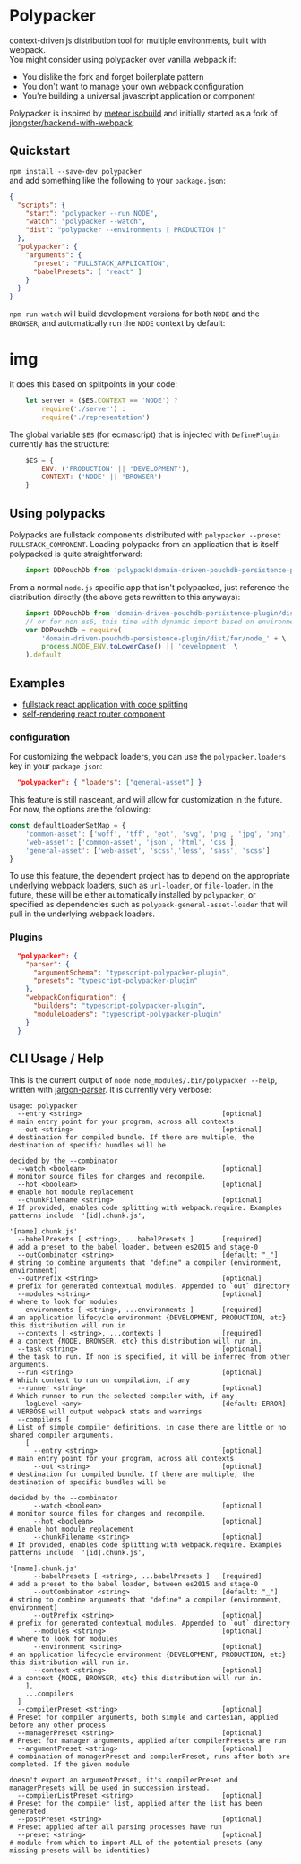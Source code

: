 # Polypacker 
context-driven js distribution tool for multiple environments, built with webpack.  
You might consider using polypacker over vanilla webpack if:
* You dislike the fork and forget boilerplate pattern
* You don't want to manage your own webpack configuration
* You're building a universal javascript application or component
   

Polypacker is inspired by [meteor isobuild](https://www.meteor.com/isobuild) and initially started as a fork of [jlongster/backend-with-webpack](https://github.com/jlongster/backend-with-webpack).
  
## Quickstart
`npm install --save-dev polypacker`  
and add something like the following to your `package.json`:
```json
{
  "scripts": {
    "start": "polypacker --run NODE",
    "watch": "polypacker --watch",
    "dist": "polypacker --environments [ PRODUCTION ]"
  },
  "polypacker": {
    "arguments": {
      "preset": "FULLSTACK_APPLICATION",
      "babelPresets": [ "react" ]
    }
  }
}
```
`npm run watch` will build development versions for both `NODE` and the `BROWSER`, and automatically run the `NODE` context by default:
# img
It does this based on splitpoints in your code:
```javascript
    let server = ($ES.CONTEXT == 'NODE') ?
        require('./server') :
        require('./representation')
```
The global variable `$ES` (for ecmascript) that is injected with `DefinePlugin` currently has the structure:
```javascript
    $ES = {
        ENV: ('PRODUCTION' || 'DEVELOPMENT'),
        CONTEXT: ('NODE' || 'BROWSER')
    }
```
  
## Using polypacks
Polypacks are fullstack components distributed with `polypacker --preset FULLSTACK_COMPONENT`. Loading polypacks from an application that is itself polypacked is quite straightforward:
```javascript
    import DDPouchDb from 'polypack!domain-driven-pouchdb-persistence-plugin'
```
From a normal `node.js` specific app that isn't polypacked, just reference the distribution directly (the above gets rewritten to this anyways):
```javascript
    import DDPouchDb from 'domain-driven-pouchdb-persistence-plugin/dist/for/node_production'
    // or for non es6, this time with dynamic import based on environment
    var DDPouchDb = require(
        'domain-driven-pouchdb-persistence-plugin/dist/for/node_' + \
        process.NODE_ENV.toLowerCase() || 'development' \
    ).default
```
## Examples
* [fullstack react application with code splitting](https://github.com/polypacker/react-splitting-polypacker-example)
* [self-rendering react router component](https://github.com/polypacker/example-react-router-polypack)
  
### configuration
For customizing the webpack loaders, you can use the `polypacker.loaders` key in your `package.json`: 
```json
  "polypacker": { "loaders": ["general-asset"] }
```
This feature is still nasceant, and will allow for customization in the future. For now, the options are the following:
```javascript
const defaultLoaderSetMap = {
    'common-asset': ['woff', 'tff', 'eot', 'svg', 'png', 'jpg', 'png', 'eot', 'jpg'],
    'web-asset': ['common-asset', 'json', 'html', 'css'],
    'general-asset': ['web-asset', 'scss','less', 'sass', 'scss']
}
```
To use this feature, the dependent project has to depend on the appropriate [underlying webpack loaders](https://github.com/michaeljosephrosenthal/polypacker/blob/master/src/webpacker/autoLoader.js#L26-L54), such as `url-loader`, or `file-loader`. In the future, these will be either automatically installed by `polypacker`, or specified as dependencies such as `polypack-general-asset-loader` that will pull in the underlying webpack loaders.
### Plugins
```json
  "polypacker": {
    "parser": {
      "argumentSchema": "typescript-polypacker-plugin",
      "presets": "typescript-polypacker-plugin"
    },
    "webpackConfiguration": {
      "builders": "typescript-polypacker-plugin",
      "moduleLoaders": "typescript-polypacker-plugin"
    }
  }
```
  
## CLI Usage / Help
This is the current output of `node node_modules/.bin/polypacker --help`, written with [jargon-parser](https://github.com/polypacker/jargon-parser). It is currently very verbose:
```
Usage: polypacker
  --entry <string>                                   [optional]        # main entry point for your program, across all contexts
  --out <string>                                     [optional]        # destination for compiled bundle. If there are multiple, the destination of specific bundles will be
                                                                       decided by the --combinator
  --watch <boolean>                                  [optional]        # monitor source files for changes and recompile.
  --hot <boolean>                                    [optional]        # enable hot module replacement
  --chunkFilename <string>                           [optional]        # If provided, enables code splitting with webpack.require. Examples patterns include  '[id].chunk.js',
                                                                       '[name].chunk.js'
  --babelPresets [ <string>, ...babelPresets ]       [required]        # add a preset to the babel loader, between es2015 and stage-0
  --outCombinator <string>                           [default: "_"]    # string to combine arguments that "define" a compiler (environment, environment)
  --outPrefix <string>                               [optional]        # prefix for generated contextual modules. Appended to `out` directory
  --modules <string>                                 [optional]        # where to look for modules
  --environments [ <string>, ...environments ]       [required]        # an application lifecycle environment {DEVELOPMENT, PRODUCTION, etc} this distribution will run in
  --contexts [ <string>, ...contexts ]               [required]        # a context {NODE, BROWSER, etc} this distribution will run in.
  --task <string>                                    [optional]        # the task to run. If non is specified, it will be inferred from other arguments.
  --run <string>                                     [optional]        # Which context to run on compilation, if any
  --runner <string>                                  [optional]        # Which runner to run the selected compiler with, if any
  --logLevel <any>                                   [default: ERROR]  # VERBOSE will output webpack stats and warnings
  --compilers [                                                        # List of simple compiler definitions, in case there are little or no shared compiler arguments.
    [
      --entry <string>                               [optional]        # main entry point for your program, across all contexts
      --out <string>                                 [optional]        # destination for compiled bundle. If there are multiple, the destination of specific bundles will be
                                                                       decided by the --combinator
      --watch <boolean>                              [optional]        # monitor source files for changes and recompile.
      --hot <boolean>                                [optional]        # enable hot module replacement
      --chunkFilename <string>                       [optional]        # If provided, enables code splitting with webpack.require. Examples patterns include  '[id].chunk.js',
                                                                       '[name].chunk.js'
      --babelPresets [ <string>, ...babelPresets ]   [required]        # add a preset to the babel loader, between es2015 and stage-0
      --outCombinator <string>                       [default: "_"]    # string to combine arguments that "define" a compiler (environment, environment)
      --outPrefix <string>                           [optional]        # prefix for generated contextual modules. Appended to `out` directory
      --modules <string>                             [optional]        # where to look for modules
      --environment <string>                         [optional]        # an application lifecycle environment {DEVELOPMENT, PRODUCTION, etc} this distribution will run in.
      --context <string>                             [optional]        # a context {NODE, BROWSER, etc} this distribution will run in.
    ],
    ...compilers
  ]
  --compilerPreset <string>                          [optional]        # Preset for compiler arguments, both simple and cartesian, applied before any other process
  --managerPreset <string>                           [optional]        # Preset for manager arguments, applied after compilerPresets are run
  --argumentPreset <string>                          [optional]        # combination of managerPreset and compilerPreset, runs after both are completed. If the given module
                                                                       doesn't export an argumentPreset, it's compilerPreset and managerPresets will be used in succession instead.
  --compilerListPreset <string>                      [optional]        # Preset for the compiler list, applied after the list has been generated
  --postPreset <string>                              [optional]        # Preset applied after all parsing processes have run
  --preset <string>                                  [optional]        # module from which to import ALL of the potential presets (any missing presets will be identities)
```


